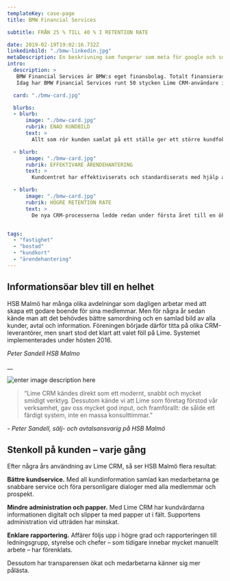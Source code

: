 ```yaml
---
templateKey: case-page
title: BMW Financial Services

subtitle: FRÅN 25 % TILL 40 % I RETENTION RATE

date: 2019-02-19T19:02:16.732Z
linkedinbild: "./bmw-linkedin.jpg"
metaDescription: En beskrivning som fungerar som meta för google och sociala medier bla
intro:
  description: >
   BMW Financial Services är BMW:s eget finansbolag. Totalt finansieras idag ca 3,1 miljoner bilar via bolaget i hela världen. BMW Financial Services har funnits i Sverige sedan 1999 och huvudkontoret för Norden ligger i Stockholm.
   Idag har BMW Financial Services runt 50 stycken Lime CRM-användare i Stockholm, Oslo och Köpenhamn.

  card: "./bmw-card.jpg"

  blurbs:
  - blurb:
      image: "./bmw-card.jpg"
      rubrik: ENAD KUNDBILD
      text: >
        Allt som rör kunden samlat på ett ställe ger ett större kundfokus och effektivare arbetssätt.

  - blurb:
      image: "./bmw-card.jpg"
      rubrik: EFFEKTIVARE ÄRENDEHANTERING
      text: >
        Kundcentret har effektiviserats och standardiserats med hjälp av automatisk inläsning av e-post och en Knowledge Base.

  - blurb:
      image: "./bmw-card.jpg"
      rubrik: HÖGRE RETENTION RATE
      text: >
        De nya CRM-processerna ledde redan under första året till en ökning av retention rate - från 25 % till 40 %.


tags:
  - "fastighet"
  - "bostad"
  - "kundkort"
  - "ärendehantering"
---
```


## Informationsöar blev till en helhet

HSB Malmö har många olika avdelningar som dagligen arbetar med att skapa ett godare boende för sina medlemmar. Men för några år sedan kände man att det behövdes bättre samordning och en samlad bild av alla kunder, avtal och information. Föreningen började därför titta på olika CRM-leverantörer, men snart stod det klart att valet föll på Lime. Systemet implementerades under hösten 2016.

_Peter Sandell HSB Malmo_

\_\_

![enter image description here](https://lime-crm.se/assets/img/references/bmw_caroline.adad9ed4.png)

> “Lime CRM kändes direkt som ett modernt, snabbt och mycket smidigt verktyg. Dessutom kände vi att Lime som företag förstod vår verksamhet, gav oss mycket god input, och framförallt: de sålde ett färdigt system, inte en massa konsulttimmar.”

_\- Peter Sandell, sälj- och avtalsansvarig på HSB Malmö_

## Stenkoll på kunden – varje gång

Efter några års användning av Lime CRM, så ser HSB Malmö flera resultat:

**Bättre kundservice.** Med all kundinformation samlad kan medarbetarna ge snabbare service och föra personligare dialoger med alla medlemmar och prospekt.

**Mindre administration och papper.** Med Lime CRM har kundvärdarna informationen digitalt och slipper ta med papper ut i fält. Supportens administration vid utträden har minskat.

**Enklare rapportering.** Affärer följs upp i högre grad och rapporteringen till ledningsgrupp, styrelse och chefer – som tidigare innebar mycket manuellt arbete – har förenklats.

Dessutom har transparensen ökat och medarbetarna känner sig mer pålästa.
